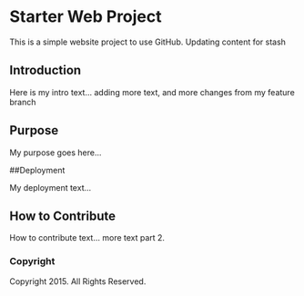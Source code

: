 # Starter Web Project

This is a simple website project to use GitHub. Updating content for stash

## Introduction

Here is my intro text...
adding more text, and more changes from my feature branch

## Purpose

My purpose goes here...

##Deployment

My deployment text...

## How to Contribute

How to contribute text...
more text part 2.

### Copyright

Copyright 2015. All Rights Reserved.